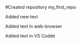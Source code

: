﻿#Created repository my_first_repo

Added new text

Added text in web-browser

Added text in VS Codde